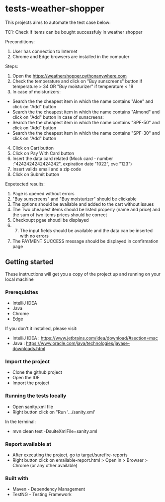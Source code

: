 # tests-weather-shopper
This projects aims to automate the test case below:

TC1: Check if items can be bought successfuly in weather shopper

Preconditions:
1. User has connection to Internet
2. Chrome and Edge browsers are installed in the computer

Steps:
1. Open the https://weathershopper.pythonanywhere.com
2. Check the temperature and click on "Buy sunscreens" button if temperature > 34 OR "Buy moisturizer" if temperature < 19
3. In case of moisturizers:
  - Search the the cheapest item in which the name contains "Aloe" and click on "Add" button 
  - Search the the cheapest item in which the name contains "Almond" and click on "Add" button
  In case of sunscreens:
  - Search the the cheapest item in which the name contains "SPF-50" and click on "Add" button 
  - Search the the cheapest item in which the name contains "SPF-30" and click on "Add" button
4. Click on Cart button
5. Click on Pay With Card button
6. Insert the data card related (Mock card - number :"4242424242424242", expiration date "1022", cvc "123")
7. Insert valids email and a zip code
8. Click on Submit button

Expetected results:
1. Page is opened without errors
2. "Buy sunscreens" and "Buy moisturizer" should be clickable
3. The options should be available and added to the cart without issues
4. The Two cheapest items should be listed properly (name and price) and the sum of two items prices should be correct
5. Checkoupt pgae shoudl be displayed
6. 7. The input fields should be available and the data can be inserted with no errors
8. The PAYMENT SUCCESS message should be displayed in confirmation page

## Getting started
These instructions will get you a copy of the project up and running on your local machine

### Prerequisites
- IntelliJ IDEA
- Java
- Chrome 
- Edge 

If you don't it installed, please visit:

- IntelliJ IDEA : https://www.jetbrains.com/idea/download/#section=mac
- Java : https://www.oracle.com/java/technologies/javase-downloads.html

### Import the project
- Clone the github project
- Open the IDE
- Import the project

### Running the tests locally
- Open sanity.xml file
- Right button click on "Run '.../sanity.xml'

In the terminal:

- mvn clean test -DsuiteXmlFile=sanity.xml

### Report available at
- After executing the project, go to target/surefire-reports
- Right button click on emailable-report.html > Open in > Browser > Chrome (or any other available)

### Built with
- Maven - Dependency Management
- TestNG - Testing Framework

